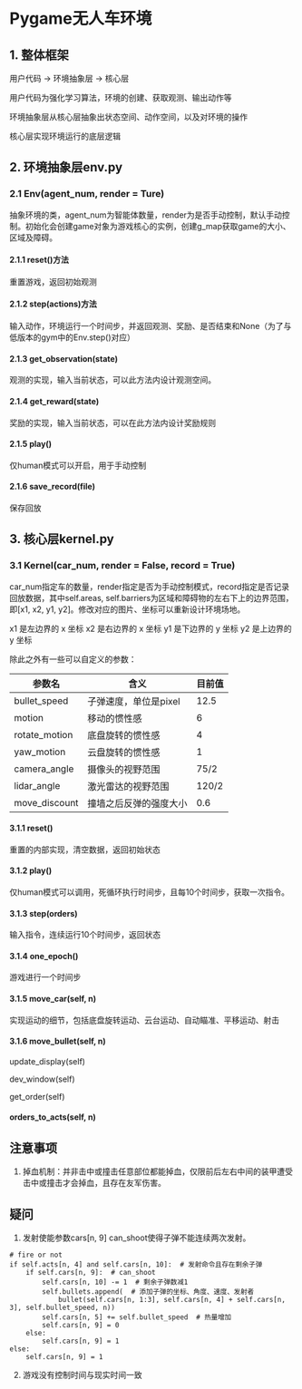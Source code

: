 # Pygame无人车环境

## 1. 整体框架

用户代码 -> 环境抽象层 -> 核心层

用户代码为强化学习算法，环境的创建、获取观测、输出动作等

环境抽象层从核心层抽象出状态空间、动作空间，以及对环境的操作

核心层实现环境运行的底层逻辑

## 2. 环境抽象层env.py

### 2.1 Env(agent_num, render = Ture)

抽象环境的类，agent_num为智能体数量，render为是否手动控制，默认手动控制。初始化会创建game对象为游戏核心的实例，创建g_map获取game的大小、区域及障碍。

#### 2.1.1 reset()方法

重置游戏，返回初始观测

#### 2.1.2 step(actions)方法

输入动作，环境运行一个时间步，并返回观测、奖励、是否结束和None（为了与低版本的gym中的Env.step()对应）

#### 2.1.3 get_observation(state)

观测的实现，输入当前状态，可以此方法内设计观测空间。

#### 2.1.4 get_reward(state)

奖励的实现，输入当前状态，可以在此方法内设计奖励规则

#### 2.1.5 play()

仅human模式可以开启，用于手动控制

#### 2.1.6 save_record(file)

保存回放

## 3. 核心层kernel.py

### 3.1 Kernel(car_num, render = False, record = True)

car_num指定车的数量，render指定是否为手动控制模式，record指定是否记录回放数据，其中self.areas, self.barriers为区域和障碍物的左右下上的边界范围，即[x1, x2, y1, y2]。修改对应的图片、坐标可以重新设计环境场地。

x1 是左边界的 x 坐标
x2 是右边界的 x 坐标
y1 是下边界的 y 坐标
y2 是上边界的 y 坐标

除此之外有一些可以自定义的参数：

| 参数名        | 含义                   | 目前值 |
| ------------- | ---------------------- | ------ |
| bullet_speed  | 子弹速度，单位是pixel  | 12.5   |
| motion        | 移动的惯性感           | 6      |
| rotate_motion | 底盘旋转的惯性感       | 4      |
| yaw_motion    | 云盘旋转的惯性感       | 1      |
| camera_angle  | 摄像头的视野范围       | 75/2   |
| lidar_angle   | 激光雷达的视野范围     | 120/2  |
| move_discount | 撞墙之后反弹的强度大小 | 0.6    |

#### 3.1.1 reset()

重置的内部实现，清空数据，返回初始状态

#### 3.1.2 play()

仅human模式可以调用，死循环执行时间步，且每10个时间步，获取一次指令。

#### 3.1.3 step(orders)

输入指令，连续运行10个时间步，返回状态

#### 3.1.4 one_epoch()

游戏进行一个时间步

#### 3.1.5 move_car(self, n)

实现运动的细节，包括底盘旋转运动、云台运动、自动瞄准、平移运动、射击

#### 3.1.6 move_bullet(self, n)

update_display(self)

dev_window(self)

get_order(self)

#### orders_to_acts(self, n)



## 注意事项

1. 掉血机制：并非击中或撞击任意部位都能掉血，仅限前后左右中间的装甲遭受击中或撞击才会掉血，且存在友军伤害。

## 疑问

1. 发射使能参数cars[n, 9] can_shoot使得子弹不能连续两次发射。

```
# fire or not
if self.acts[n, 4] and self.cars[n, 10]:  # 发射命令且存在剩余子弹
    if self.cars[n, 9]:  # can_shoot
        self.cars[n, 10] -= 1  # 剩余子弹数减1
        self.bullets.append(  # 添加子弹的坐标、角度、速度、发射者
            bullet(self.cars[n, 1:3], self.cars[n, 4] + self.cars[n, 3], self.bullet_speed, n))
        self.cars[n, 5] += self.bullet_speed  # 热量增加
        self.cars[n, 9] = 0
    else:
        self.cars[n, 9] = 1
else:
    self.cars[n, 9] = 1
```

2. 游戏没有控制时间与现实时间一致
